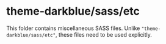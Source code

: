 # theme-darkblue/sass/etc

This folder contains miscellaneous SASS files. Unlike `"theme-darkblue/sass/etc"`, these files
need to be used explicitly.
